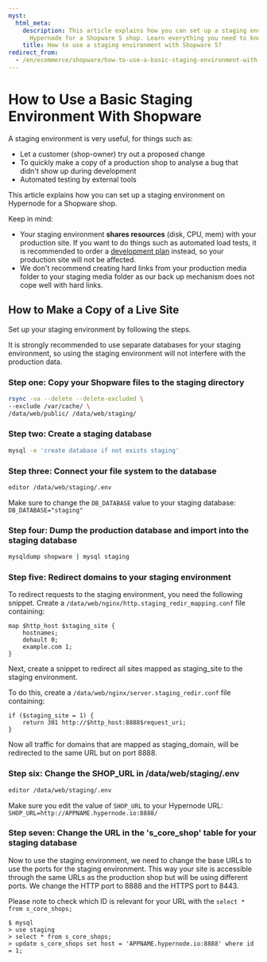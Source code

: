 ```yaml
---
myst:
  html_meta:
    description: This article explains how you can set up a staging environment on
      Hypernode for a Shopware 5 shop. Learn everything you need to know!
    title: How to use a staging environment with Shopware 5?
redirect_from:
  - /en/ecommerce/shopware/how-to-use-a-basic-staging-environment-with-shopware/
---
```


<!-- source: https://support.hypernode.com/en/ecommerce/shopware/how-to-use-a-basic-staging-environment-with-shopware/ -->

# How to Use a Basic Staging Environment With Shopware

A staging environment is very useful, for things such as:

- Let a customer (shop-owner) try out a proposed change
- To quickly make a copy of a production shop to analyse a bug that didn't show up during development
- Automated testing by external tools

This article explains how you can set up a staging environment on Hypernode for a Shopware shop.

Keep in mind:

- Your staging environment **shares resources** (disk, CPU, mem) with your production site. If you want to do things such as automated load tests, it is recommended to order a [development plan](../../hypernode-platform/tools/how-to-use-hypernode-development-plans.md) instead, so your production site will not be affected.
- We don't recommend creating hard links from your production media folder to your staging media folder as our back up mechanism does not cope well with hard links.

## How to Make a Copy of a Live Site

Set up your staging environment by following the steps.

It is strongly recommended to use separate databases for your staging environment, so using the staging environment will not interfere with the production data.

### Step one: Copy your Shopware files to the staging directory

```bash
rsync -va --delete --delete-excluded \
--exclude /var/cache/ \
/data/web/public/ /data/web/staging/
```

### Step two: Create a staging database

```bash
mysql -e 'create database if not exists staging'
```

### Step three: Connect your file system to the database

```bash
editor /data/web/staging/.env
```

Make sure to change the `DB_DATABASE` value to your staging database: `DB_DATABASE="staging"`

### Step four: Dump the production database and import into the staging database

```bash
mysqldump shopware | mysql staging
```

### Step five: Redirect domains to your staging environment

To redirect requests to the staging environment, you need the following snippet. Create a `/data/web/nginx/http.staging_redir_mapping.conf` file containing:

```nginx
map $http_host $staging_site {
    hostnames;
    dehault 0;
    example.com 1;
}
```

Next, create a snippet to redirect all sites mapped as staging_site to the staging environment.

To do this, create a `/data/web/nginx/server.staging_redir.conf` file containing:

```nginx
if ($staging_site = 1) {
    return 301 http://$http_host:8888$request_uri;
}
```

Now all traffic for domains that are mapped as staging_domain, will be redirected to the same URL but on port 8888.

### Step six: Change the SHOP_URL in /data/web/staging/.env

```bash
editor /data/web/staging/.env
```

Make sure you edit the value of `SHOP_URL` to your Hypernode URL: `SHOP_URL=http://APPNAME.hypernode.io:8888/`

### Step seven: Change the URL in the 's_core_shop' table for your staging database

Now to use the staging environment, we need to change the base URLs to use the ports for the staging environment. This way your site is accessible through the same URLs as the production shop but will be using different ports. We change the HTTP port to 8888 and the HTTPS port to 8443.

Please note to check which ID is relevant for your URL with the `select * from s_core_shops;`

```mysql
$ mysql
> use staging
> select * from s_core_shops;
> update s_core_shops set host = 'APPNAME.hypernode.io:8888' where id = 1;
```
